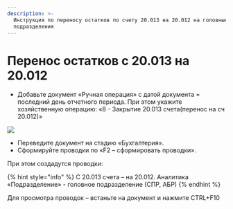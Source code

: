 ```yaml
---
description: >-
  Инструкция по переносу остатков по счету 20.013 на 20.012 на головные
  подразделения
---
```


# Перенос остатков с 20.013 на 20.012

* Добавьте документ «Ручная операция» с датой документа = последний день отчетного периода. При этом укажите хозяйственную операцию: «8 - Закрытие 20.013 счета(перенос на сч 20.012)»

![](<../../../../.gitbook/assets/0 (36)>)

* Переведите документ на стадию «Бухгалтерия».
* Сформируйте проводки по «F2 – сформировать проводки».

При этом создадутся проводки:

{% hint style="info" %}
С 20.013 счета – на 20.012. Аналитика «Подразделение» - головное подразделение (СПР, АБР)
{% endhint %}

Для просмотра проводок – встаньте на документ и нажмите CTRL+F10
